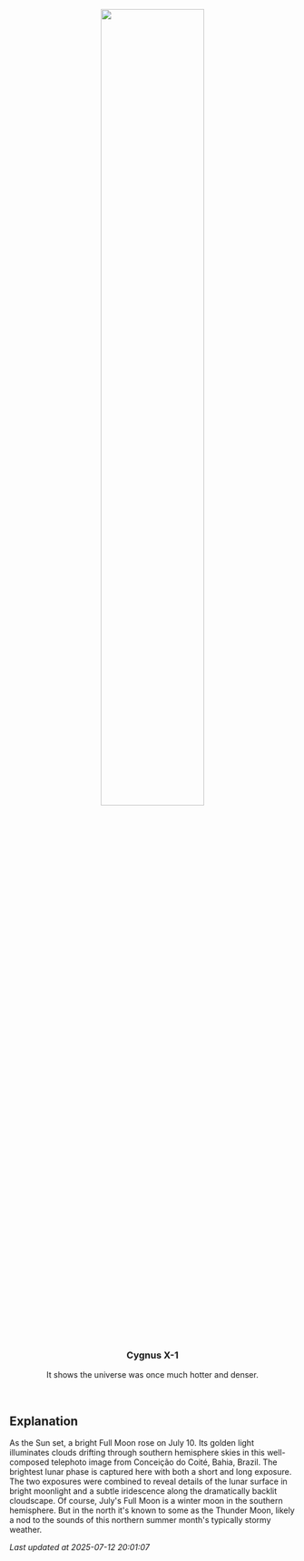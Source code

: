 <p align='center'>
    <img src='https://apod.nasa.gov/apod/image/2507/LUA_JULHO_25_1024.jpg' width='60%' />
    <h3 align="center">Cygnus X-1</h3>
    <p align="center">It shows the universe was once much hotter and denser.</p>
</p>
<br/>

Explanation
--
As the Sun set, a bright Full Moon rose on July 10. Its golden light illuminates clouds drifting through southern hemisphere skies in this well-composed telephoto image from Conceição do Coité, Bahia, Brazil. The brightest lunar phase is captured here with both a short and long exposure. The two exposures were combined to reveal details of the lunar surface in bright moonlight and a subtle iridescence along the dramatically backlit cloudscape. Of course, July's Full Moon is a winter moon in the southern hemisphere.  But in the north it's known to some as the Thunder Moon, likely a nod to the sounds of this northern summer month's typically stormy weather.


*Last updated at 2025-07-12 20:01:07*
